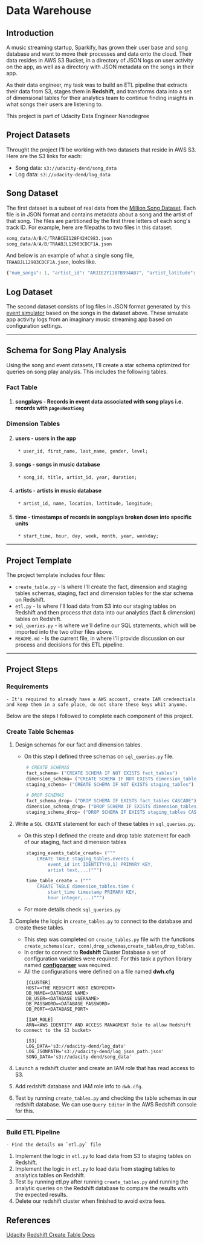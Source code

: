 # Data Warehouse

## Introduction

A music streaming startup, Sparkify, has grown their user base and song database and want to move their processes and data onto the cloud. 
Their data resides in AWS S3 Bucket, in a directory of JSON logs on user activity on the app, as well as a directory with JSON metadata on the songs in their app.

As their data engineer, my task was to build an ETL pipeline that extracts their data from S3, stages them in **Redshift**, and transforms data into a set of dimensional tables for their analytics team to continue finding insights in what songs their users are listening to. 

This project is part of Udacity Data Engineer Nanodegree

## Project Datasets

Throught the project I'll be working with two datasets that reside in AWS S3. Here are the S3 links for each:
- Song data: `s3://udacity-dend/song_data`
- Log data: `s3://udacity-dend/log_data`

## Song Dataset

The first dataset is a subset of real data from the [Million Song Dataset](https://labrosa.ee.columbia.edu/millionsong/). Each file is in JSON format and contains metadata about a song and the artist of that song. The files are partitioned by the first three letters of each song's track ID. For example, here are filepaths to two files in this dataset.
```python
song_data/A/B/C/TRABCEI128F424C983.json
song_data/A/A/B/TRAABJL12903CDCF1A.json
```
And below is an example of what a single song file, `TRAABJL12903CDCF1A.json`, looks like.
```python
{"num_songs": 1, "artist_id": "ARJIE2Y1187B994AB7", "artist_latitude": null, "artist_longitude": null, "artist_location": "", "artist_name": "Line Renaud", "song_id": "SOUPIRU12A6D4FA1E1", "title": "Der Kleine Dompfaff", "duration": 152.92036, "year": 0}
```

## Log Dataset

The second dataset consists of log files in JSON format generated by this [event simulator](https://github.com/Interana/eventsim) based on the songs in the dataset above. These simulate app activity logs from an imaginary music streaming app based on configuration settings.


***

## Schema for Song Play Analysis

Using the song and event datasets, I'll create a star schema optimized for queries on song play analysis. This includes the following tables.

### Fact Table
1. #### songplays - Records in event data associated with song plays i.e. records with `page=NextSong`

### Dimension Tables
2. #### users - users in the app
        * user_id, first_name, last_name, gender, level;
3. #### songs - songs in music database
        * song_id, title, artist_id, year, duration;
4. #### artists - artists in music database
        * artist_id, name, location, lattitude, longitude;
5. #### time - timestamps of records in songplays broken down into specific units
        * start_time, hour, day, week, month, year, weekday;

***

## Project Template


The project template includes four files:

* `create_table.py` - Is where I'll create the fact, dimension and staging tables schemas, staging, fact and dimension tables for the star schema on Redshift.
* `etl.py` - Is where I'll load data from S3 into our staging tables on Redshift and then process that data into our analytics (fact & dimension) tables on Redshift.
* `sql_queries.py` - is where we'll define our SQL statements, which will be imported into the two other files above.
* `README.md` - Is the current file, in where I'll provide discussion on our process and decisions for this ETL pipeline.

***

## Project Steps

### Requirements
    - It's required to already have a AWS account, create IAM credenctials and keep them in a safe place, do not share these keys whit anyone.

Below are the steps I followed to complete each component of this project.

### Create Table Schemas

1. Design schemas for our fact and dimension tables.
    - On this step I defined three schemas on `sql_queries.py` file. 
    ``` python
        # CREATE SCHEMAS
        fact_schema= ("CREATE SCHEMA IF NOT EXISTS fact_tables")
        dimension_schema= ("CREATE SCHEMA IF NOT EXISTS dimension_tables")
        staging_schema= ("CREATE SCHEMA IF NOT EXISTS staging_tables")

        # DROP SCHEMAS
        fact_schema_drop= ("DROP SCHEMA IF EXISTS fact_tables CASCADE")
        dimension_schema_drop= ("DROP SCHEMA IF EXISTS dimension_tables CASCADE")
        staging_schema_drop= ("DROP SCHEMA IF EXISTS staging_tables CASCADE")
    ```
2. Write a `SQL CREATE` statement for each of these tables in `sql_queries.py`.
    - On this step I defined the create and drop table statement for each of our staging, fact and dimension tables
    ```python
        staging_events_table_create= ("""
            CREATE TABLE staging_tables.events (
                event_id int IDENTITY(0,1) PRIMARY KEY,
                artist text,...)""")
    
        time_table_create = ("""
            CREATE TABLE dimension_tables.time (
                start_time timestamp PRIMARY KEY,
                hour integer,...)""")
    ```
    - For more details check `sql_queries.py`
    
3. Complete the logic in `create_tables.py` to connect to the database and create these tables.
    - This step was completed on `create_tables.py` file with the functions `create_schemas(cur, conn)`,`drop_schemas`,`create_tables`,`drop_tables`. 
    - In order to connect to **Redshift** Cluster Database a set of configuration variables were required. For this task a python library named **[configparser](https://pypi.org/project/configparser/)** was required.
    - All the configurations were defined on a file named **dwh.cfg**
    ```
        [CLUSTER]
        HOST=<THE REDSHIFT HOST ENDPOINT>
        DB_NAME=<DATABASE NAME>
        DB_USER=<DATABASE USERNAME>
        DB_PASSWORD=<DATABASE PASSWORD>
        DB_PORT=<DATABASE_PORT>

        [IAM_ROLE]
        ARN=<AWS IDENTITY AND ACCESS MANAGMENT Role to allow Redshift to connect to the S3 bucket>

        [S3]
        LOG_DATA='s3://udacity-dend/log_data'
        LOG_JSONPATH='s3://udacity-dend/log_json_path.json'
        SONG_DATA='s3://udacity-dend/song_data'
    ```
    
    
4. Launch a redshift cluster and create an IAM role that has read access to S3.
6. Add redshift database and IAM role info to `dwh.cfg`. 
7. Test by running `create_tables.py` and checking the table schemas in our redshift database. We can use `Query Editor` in the AWS Redshift console for this.


***

### Build ETL Pipeline
    - Find the details on `etl.py` file
1. Implement the logic in `etl.py` to load data from S3 to staging tables on Redshift.
2. Implement the logic in `etl.py` to load data from staging tables to analytics tables on Redshift.
3. Test by running etl.py after running `create_tables.py` and running the analytic queries on the Redshift database to compare the results with the expected results.
4. Delete our redshift cluster when finished to avoid extra fees.

## References
[Udacity](https://www.udacity.com/course/data-engineer-nanodegree--nd027)
[Redshift Create Table Docs](https://docs.aws.amazon.com/redshift/latest/dg/r_CREATE_TABLE_NEW.html)
